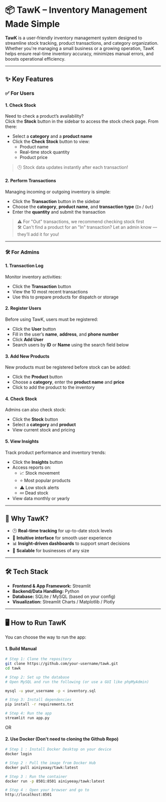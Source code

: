 # 📦 TawK – Inventory Management Made Simple

**TawK** is a user-friendly inventory management system designed to streamline stock tracking, product transactions, and category organization. Whether you're managing a small business or a growing operation, TawK helps ensure real-time inventory accuracy, minimizes manual errors, and boosts operational efficiency.

---

## ✨ Key Features

### ✅ For Users

#### 1. **Check Stock**
Need to check a product’s availability?  
Click the **Stock** button in the sidebar to access the stock check page. From there:

- Select a **category** and a **product name**
- Click the **Check Stock** button to view:
  - Product name
  - Real-time stock quantity
  - Product price

> 🕒 Stock data updates instantly after each transaction!

#### 2. **Perform Transactions**
Managing incoming or outgoing inventory is simple:

- Click the **Transaction** button in the sidebar
- Choose the **category**, **product name**, and **transaction type** (`In` / `Out`)
- Enter the **quantity** and submit the transaction

> ⚠️ For "Out" transactions, we recommend checking stock first  
> 🛠 Can't find a product for an "In" transaction? Let an admin know — they’ll add it for you!

---

### 🛠 For Admins

#### 1. **Transaction Log**
Monitor inventory activities:

- Click the **Transaction** button
- View the 10 most recent transactions
- Use this to prepare products for dispatch or storage

#### 2. **Register Users**
Before using TawK, users must be registered:

- Click the **User** button
- Fill in the user’s **name**, **address**, and **phone number**
- Click **Add User**
- Search users by **ID** or **Name** using the search field below

#### 3. **Add New Products**
New products must be registered before stock can be added:

- Click the **Product** button
- Choose a **category**, enter the **product name** and **price**
- Click to add the product to the inventory

#### 4. **Check Stock**
Admins can also check stock:

- Click the **Stock** button
- Select a **category** and **product**
- View current stock and pricing

#### 5. **View Insights**
Track product performance and inventory trends:

- Click the **Insights** button
- Access reports on:
  - 📈 Stock movement
  - ⭐ Most popular products
  - ⚠️ Low stock alerts
  - 💤 Dead stock
- View data monthly or yearly

---

## 🚀 Why TawK?

- 🕒 **Real-time tracking** for up-to-date stock levels
- 🧭 **Intuitive interface** for smooth user experience
- 📊 **Insight-driven dashboards** to support smart decisions
- 🌱 **Scalable** for businesses of any size

---

## 🛠 Tech Stack

- **Frontend & App Framework:** Streamlit
- **Backend/Data Handling:** Python
- **Database:** SQLite / MySQL (based on your config)
- **Visualization:** Streamlit Charts / Matplotlib / Plotly

---

## 🖥️ How to Run TawK
You can choose the way to run the app:

#### 1. Build Manual
```bash
# Step 1: Clone the repository
git clone https://github.com/your-username/tawk.git
cd tawk

# Step 2: Set up the database
# Open MySQL and run the following (or use a GUI like phpMyAdmin)

mysql -u your_username -p < inventory.sql

# Step 3: Install dependencies
pip install -r requirements.txt

# Step 4: Run the app
streamlit run app.py
```
OR

#### 2. Use Docker (Don't need to cloning the Github Repo)
```bash
# Step 1 : Install Docker Desktop on your device
docker login

# Step 2 : Pull the image from Docker Hub
docker pull ainiyeaay/tawk:latest

# Step 3 : Run the container
docker run -p 8501:8501 ainiyeeay/tawk:latest

# Step 4 : Open your browser and go to
http://localhost:8501
```
